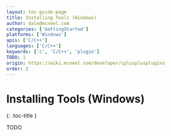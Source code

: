 ```yaml
---
layout: toc-guide-page
title: Installing Tools (Windows)
author: dale@mcneel.com
categories: ['GettingStarted']
platforms: ['Windows']
apis: ['C/C++']
languages: ['C/C++']
keywords: ['c', 'C/C++', 'plugin']
TODO: 1
origin: https://wiki.mcneel.com/developer/cplusplusplugins
order: 2
---
```


# Installing Tools (Windows)
{: .toc-title }

TODO
